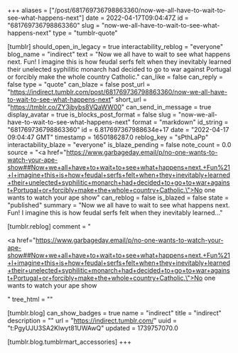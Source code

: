 +++
aliases = ["/post/681769736798863360/now-we-all-have-to-wait-to-see-what-happens-next"]
date = 2022-04-17T09:04:47Z
id = "681769736798863360"
slug = "now-we-all-have-to-wait-to-see-what-happens-next"
type = "tumblr-quote"

[tumblr]
should_open_in_legacy = true
interactability_reblog = "everyone"
blog_name = "indirect"
text = "Now we all have to wait to see what happens next. Fun! I imagine this is how feudal serfs felt when they inevitably learned their unelected syphilitic monarch had decided to go to war against Portugal or forcibly make the whole country Catholic."
can_like = false
can_reply = false
type = "quote"
can_blaze = false
post_url = "https://indirect.tumblr.com/post/681769736798863360/now-we-all-have-to-wait-to-see-what-happens-next"
short_url = "https://tmblr.co/ZY3jbybs8VQaWW00"
can_send_in_message = true
display_avatar = true
is_blocks_post_format = false
slug = "now-we-all-have-to-wait-to-see-what-happens-next"
format = "markdown"
id_string = "681769736798863360"
id = 6.817697367988634e+17
date = "2022-04-17 09:04:47 GMT"
timestamp = 1650186287.0
reblog_key = "sPthLaPp"
interactability_blaze = "everyone"
is_blaze_pending = false
note_count = 0.0
source = "<a href=\"https://www.garbageday.email/p/no-one-wants-to-watch-your-ape-show##Now+we+all+have+to+wait+to+see+what+happens+next.+Fun%21+I+imagine+this+is+how+feudal+serfs+felt+when+they+inevitably+learned+their+unelected+syphilitic+monarch+had+decided+to+go+to+war+against+Portugal+or+forcibly+make+the+whole+country+Catholic.\">No one wants to watch your ape show</a>"
can_reblog = false
is_blazed = false
state = "published"
summary = "Now we all have to wait to see what happens next. Fun! I imagine this is how feudal serfs felt when they inevitably learned..."

[tumblr.reblog]
comment = "<p><a href=\"https://www.garbageday.email/p/no-one-wants-to-watch-your-ape-show##Now+we+all+have+to+wait+to+see+what+happens+next.+Fun%21+I+imagine+this+is+how+feudal+serfs+felt+when+they+inevitably+learned+their+unelected+syphilitic+monarch+had+decided+to+go+to+war+against+Portugal+or+forcibly+make+the+whole+country+Catholic.\">No one wants to watch your ape show</a></p>"
tree_html = ""

[tumblr.blog]
can_show_badges = true
name = "indirect"
title = "indirect"
description = ""
url = "https://indirect.tumblr.com/"
uuid = "t:PgyUJU3SA2Klwyt81UWAwQ"
updated = 1739757070.0

[tumblr.blog.tumblrmart_accessories]
+++
